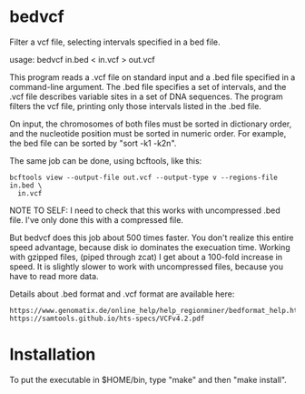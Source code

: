 # bedvcf
Filter a vcf file, selecting intervals specified in a bed file.

usage: bedvcf in.bed < in.vcf > out.vcf

This program reads a .vcf file on standard input and a .bed file
specified in a command-line argument. The .bed file specifies a set of
intervals, and the .vcf file describes variable sites in a set of DNA
sequences. The program filters the vcf file, printing only those
intervals listed in the .bed file.

On input, the chromosomes of both files must be sorted in dictionary
order, and the nucleotide position must be sorted in numeric
order. For example, the bed file can be sorted by "sort -k1 -k2n".

The same job can be done, using bcftools, like this:

    bcftools view --output-file out.vcf --output-type v --regions-file in.bed \
      in.vcf

NOTE TO SELF: I need to check that this works with uncompressed .bed
file. I've only done this with a compressed file.

But bedvcf does this job about 500 times faster. You don't realize
this entire speed advantage, because disk io dominates the execuation
time. Working with gzipped files, (piped through zcat) I get about a
100-fold increase in speed. It is slightly slower to work with
uncompressed files, because you have to read more data.

Details about .bed format and .vcf format are available here:

    https://www.genomatix.de/online_help/help_regionminer/bedformat_help.html
    https://samtools.github.io/hts-specs/VCFv4.2.pdf

# Installation

To put the executable in $HOME/bin, type "make" and then "make install".
